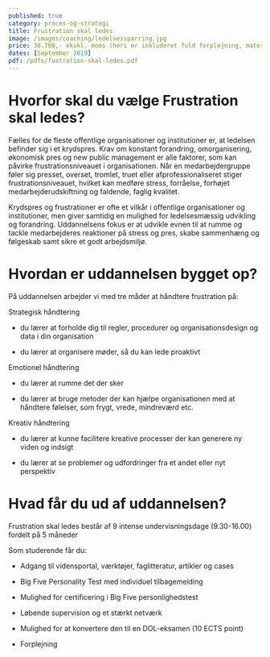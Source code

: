 ```yaml
---
published: true
category: proces-og-strategi
title: Frustration skal ledes
image: /images/coaching/ledelsessparring.jpg
price: 38.700,- ekskl. moms (heri er inkluderet fuld forplejning, materialer)
dates: [September 2019]
pdf: /pdfs/fustration-skal-ledes.pdf
---
```


# Hvorfor skal du vælge Frustration skal ledes?

Fælles for de fleste offentlige organisationer og institutioner er, at ledelsen befinder sig i et krydspres. Krav om konstant forandring, omorganisering, økonomisk pres og new public management er alle faktorer, som kan påvirke frustrationsniveauet i organisationen. Når en medarbejdergruppe føler sig presset, overset, tromlet, truet eller afprofessionaliseret stiger frustrationsniveauet, hvilket kan medføre stress, forråelse, forhøjet medarbejderudskiftning og faldende, faglig kvalitet. 

Krydspres og frustrationer er ofte et vilkår i offentlige organisationer og institutioner, men giver samtidig en mulighed for ledelsesmæssig udvikling og forandring. Uddannelsens fokus er at udvikle evnen til at rumme og tackle medarbejderes reaktioner på stress og pres, skabe sammenhæng og følgeskab samt sikre et godt arbejdsmiljø.

# Hvordan er uddannelsen bygget op?

På uddannelsen arbejder vi med tre måder at håndtere frustration på: 

Strategisk håndtering 

- du lærer at forholde dig til regler, procedurer og organisationsdesign og data i din organisation 

- du lærer at organisere møder, så du kan lede proaktivt 

Emotionel håndtering 

- du lærer at rumme det der sker 

- du lærer at bruge metoder der kan hjælpe organisationen med at håndtere følelser, som frygt, vrede, mindreværd etc. 

Kreativ håndtering 

- du lærer at kunne facilitere kreative processer der kan generere ny viden og indsigt 

- du lærer at se problemer og udfordringer fra et andet eller nyt perspektiv 

# Hvad får du ud af uddannelsen?

Frustration skal ledes består af 9 intense undervisningsdage (9.30-16.00) fordelt på 5 måneder 

Som studerende får du: 

- Adgang til vidensportal, værktøjer, faglitteratur, artikler og cases 

- Big Five Personality Test med individuel tilbagemelding 

- Mulighed for certificering i Big Five personlighedstest 

- Løbende supervision og et stærkt netværk 

- Mulighed for at konvertere den til en DOL-eksamen (10 ECTS point) 

- Forplejning 
